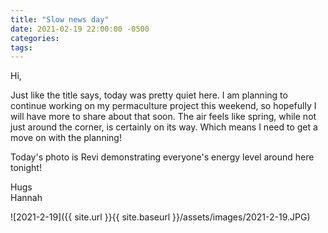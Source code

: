 ```yaml
---
title: "Slow news day"
date: 2021-02-19 22:00:00 -0500
categories:
tags:
---
```


Hi,

Just like the title says, today was pretty quiet here. I am planning to continue working on my permaculture project this weekend, so hopefully I will have more to share about that soon. The air feels like spring, while not just around the corner, is certainly on its way. Which means I need to get a move on with the planning!

Today's photo is Revi demonstrating everyone's energy level around here tonight!

Hugs<br />
Hannah

![2021-2-19]({{ site.url }}{{ site.baseurl }}/assets/images/2021-2-19.JPG)